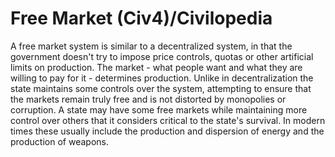 # Free Market (Civ4)/Civilopedia

A free market system is similar to a decentralized system, in that the government doesn't try to impose price controls, quotas or other artificial limits on production. The market - what people want and what they are willing to pay for it - determines production. Unlike in decentralization the state maintains some controls over the system, attempting to ensure that the markets remain truly free and is not distorted by monopolies or corruption.
A state may have some free markets while maintaining more control over others that it considers critical to the state's survival. In modern times these usually include the production and dispersion of energy and the production of weapons.